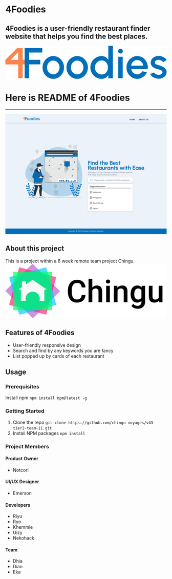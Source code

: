 # 4Foodies

## 4Foodies is a user-friendly restaurant finder website that helps you find the best places.

[![4foodies.svg](/public/4foodies.svg)](https://4foodies.netlify.app/)

# Here is README of 4Foodies

---

![Home-page-v3.svg](/public/Home-page-v3.svg)

## About this project

This is a project within a 6 week remote team project Chingu.
[![chingu-logo.png](/public/chingu-logo.png)](https://www.chingu.io/)

## Features of 4Foodies

- User-friendly responsive design
- Search and find by any keywords you are fancy
- List popped up by cards of each restaurant

## Usage

### Prerequisites

Install npm
`npm install npm@latest -g`

### Getting Started

1. Clone the repo
   `git clone https://github.com/chingu-voyages/v43-tier2-team-11.git`
2. Install NPM packages
   `npm install`

### Project Members

#### Product Owner

- Notcori

#### UI/UX Designer

- Emerson

#### Developers

- Riyu
- Ryo
- Khemmie
- Uizy
- Nekohack

#### Team

- Dhia
- Dian
- Eka
